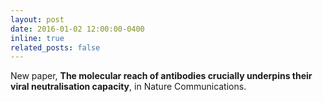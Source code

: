 ```yaml
---
layout: post
date: 2016-01-02 12:00:00-0400
inline: true
related_posts: false
---
```


New paper, **The molecular reach of antibodies crucially underpins their viral neutralisation capacity**, in Nature Communications.
